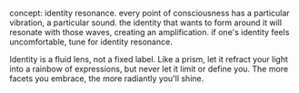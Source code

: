 concept: identity resonance. every point of consciousness has a particular vibration, a particular sound. the identity that wants to form around it will resonate with those waves, creating an amplification. if one's identity feels uncomfortable, tune for identity resonance.

Identity is a fluid lens, not a fixed label. Like a prism, let it refract your light into a rainbow of expressions, but never let it limit or define you. The more facets you embrace, the more radiantly you'll shine.
